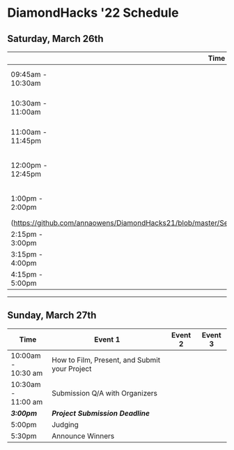 # DiamondHacks '22 Schedule
## Saturday, March 26th
|      **Time**      | **Event 1** | **Event 2** |**Event 3**|
|----------|-------------|-------------|-----------|
|09:45am -</br> 10:30am|[Opening Keynote Ceremony ](https://github.com/annaowens/DiamondHacks21/blob/master/Session%20Information/Keynote%20Speaker%20Abstract.md)|||
|10:30am -</br> 11:00am|Introduction to GitHub|Advanced Career Workshop||
|11:00am -</br> 11:45pm|Live Q&A with Organizers|||
|12:00pm -</br> 12:45pm|Web Development Workshop|Mobile App iOS Workshop|Mobile App Android Workshop|
|1:00pm -</br> 2:00pm|[Sponsor Networking Lunch](https://github.com/annaowens/DiamondHacks21/blob/master/Session%20Information/Sponsor%20Lunch.md)|
(https://github.com/annaowens/DiamondHacks21/blob/master/Session%20Information/Database%20Crash%20Course.md)||
|2:15pm -</br> 3:00pm|Introduction to OOP|Intro to AI|
|3:15pm -</br> 4:00pm|Data Science Career|UX/UI Career||
|4:15pm -</br> 5:00pm|PM Roles|Cyber Career|

---
## Sunday, March 27th
| **Time** | **Event 1** | **Event 2** |**Event 3**|
|----------|-------------|-------------|-----------|
|10:00am -</br> 10:30 am|How to Film, Present, and Submit your Project|||
|10:30am -</br> 11:00 am|Submission Q/A with Organizers|||
|***3:00pm***|***Project Submission Deadline***|
|5:00pm|Judging|||
|5:30pm|Announce Winners|||
